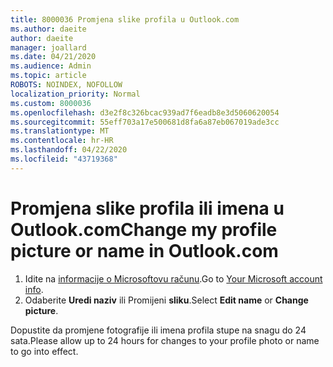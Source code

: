 ```yaml
---
title: 8000036 Promjena slike profila u Outlook.com
ms.author: daeite
author: daeite
manager: joallard
ms.date: 04/21/2020
ms.audience: Admin
ms.topic: article
ROBOTS: NOINDEX, NOFOLLOW
localization_priority: Normal
ms.custom: 8000036
ms.openlocfilehash: d3e2f8c326bcac939ad7f6eadb8e3d5060620054
ms.sourcegitcommit: 55eff703a17e500681d8fa6a87eb067019ade3cc
ms.translationtype: MT
ms.contentlocale: hr-HR
ms.lasthandoff: 04/22/2020
ms.locfileid: "43719368"
---
```

# <a name="change-my-profile-picture-or-name-in-outlookcom"></a><span data-ttu-id="b3a84-102">Promjena slike profila ili imena u Outlook.com</span><span class="sxs-lookup"><span data-stu-id="b3a84-102">Change my profile picture or name in Outlook.com</span></span>

1. <span data-ttu-id="b3a84-103">Idite na [informacije o Microsoftovu računu](https://go.microsoft.com/fwlink/p/?linkid=860841).</span><span class="sxs-lookup"><span data-stu-id="b3a84-103">Go to [Your Microsoft account info](https://go.microsoft.com/fwlink/p/?linkid=860841).</span></span>
1. <span data-ttu-id="b3a84-104">Odaberite **Uredi naziv** ili Promijeni **sliku**.</span><span class="sxs-lookup"><span data-stu-id="b3a84-104">Select **Edit name** or **Change picture**.</span></span>

<span data-ttu-id="b3a84-105">Dopustite da promjene fotografije ili imena profila stupe na snagu do 24 sata.</span><span class="sxs-lookup"><span data-stu-id="b3a84-105">Please allow up to 24 hours for changes to your profile photo or name to go into effect.</span></span>